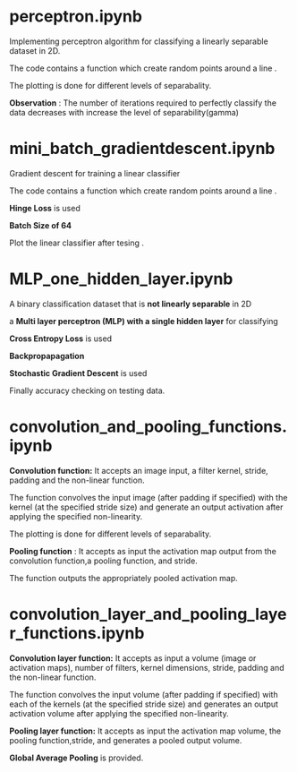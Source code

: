 # perceptron.ipynb

Implementing perceptron algorithm for classifying a linearly separable dataset in 2D.

The code contains a function which create random points around a line .

The plotting is done for different levels of separabality.

**Observation** : The number of iterations required to perfectly classify the data decreases with increase the level of separability(gamma)

# mini_batch_gradientdescent.ipynb

Gradient descent for training a linear classifier

The code contains a function which create random points around a line .

**Hinge Loss** is used

**Batch Size of 64**

Plot the linear classifier after tesing .

# MLP_one_hidden_layer.ipynb

A binary classification dataset that is **not linearly separable** in 2D

a **Multi layer perceptron (MLP) with a single hidden
layer** for classifying

**Cross Entropy Loss** is used

**Backpropapagation**

**Stochastic Gradient Descent** is used

Finally accuracy checking on testing data.

# convolution_and_pooling_functions.ipynb

**Convolution function:** It accepts an image input, a filter kernel, stride, padding and the non-linear function.

The function convolves the input image (after padding if specified) with the
kernel (at the specified stride size) and generate an output activation after applying the specified
non-linearity.

The plotting is done for different levels of separabality.

**Pooling function** : It accepts as input the activation map output from the convolution function,a pooling function, and stride.

The function outputs the appropriately pooled activation map.

# convolution_layer_and_pooling_layer_functions.ipynb

**Convolution layer function:** It accepts as input a volume (image or activation maps), number of filters, kernel dimensions, stride, padding and the non-linear function.

The function convolves the input volume (after padding if specified) with each of the kernels (at the specified stride size) and generates an output activation volume after applying the specified non-linearity.

**Pooling layer function:** It accepts as input the activation map volume, the pooling function,stride, and generates a pooled output volume.

**Global Average Pooling** is provided.



